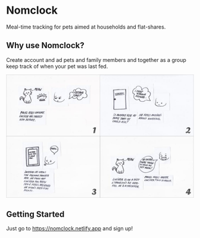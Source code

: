 # Nomclock

Meal-time tracking for pets aimed at households and flat-shares.

## Why use Nomclock?

Create account and ad pets and family members and together as a group keep track of when your pet was last fed.

![User journey](https://github.com/iclogg/nomclock/blob/main/nomclockstory.jpg?raw=true)

## Getting Started

Just go to https://nomclock.netlify.app and sign up!
